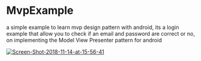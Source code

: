 # MvpExample
a simple example to learn mvp design pattern with android, its a login example that allow you to check if an email and password are correct or no, on implementing the Model View Presenter pattern for android


<a href="https://ibb.co/i5b8VL"><img src="https://image.ibb.co/fNZvAL/Screen-Shot-2018-11-14-at-15-56-41.png" alt="Screen-Shot-2018-11-14-at-15-56-41" border="0"></a>
